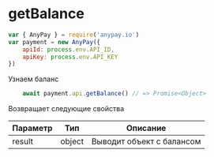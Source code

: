 # getBalance

```js
var { AnyPay } = require('anypay.io')
var payment = new AnyPay({
    apiId: process.env.API_ID,
    apiKey: process.env.API_KEY
})
```

Узнаем баланс
```js
    await payment.api.getBalance() // => Promise<Object>
```
Возвращает следующие свойства

| Параметр | Тип | Описание |
|----------|--------|------------------|
| result | object | Выводит объект с балансом |